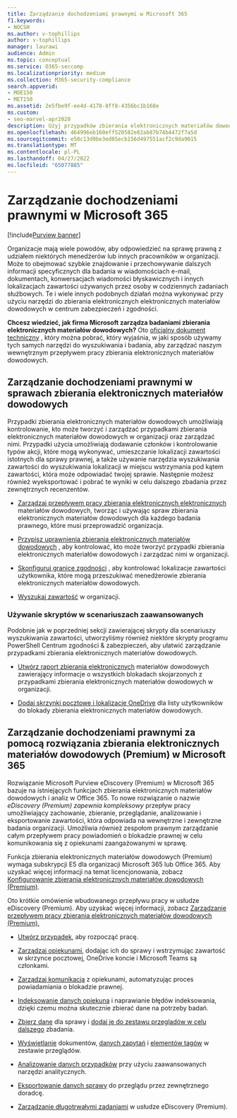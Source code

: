 ```yaml
---
title: Zarządzanie dochodzeniami prawnymi w Microsoft 365
f1.keywords:
- NOCSH
ms.author: v-tophillips
author: v-tophillips
manager: laurawi
audience: Admin
ms.topic: conceptual
ms.service: O365-seccomp
ms.localizationpriority: medium
ms.collection: M365-security-compliance
search.appverid:
- MOE150
- MET150
ms.assetid: 2e5fbe9f-ee4d-4178-8ff8-4356bc1b168e
ms.custom:
- seo-marvel-apr2020
description: Użyj przypadków zbierania elektronicznych materiałów dowodowych w portalu zgodności usługi Microsoft Purview, aby zarządzać badaniem prawnym organizacji.
ms.openlocfilehash: 464996eb160eff520582e82ab87b74b4472f7a5d
ms.sourcegitcommit: e50c13d9be3ed05ecb156d497551acf2c9da9015
ms.translationtype: MT
ms.contentlocale: pl-PL
ms.lasthandoff: 04/27/2022
ms.locfileid: "65077885"
---
```

# <a name="manage-legal-investigations-in-microsoft-365"></a>Zarządzanie dochodzeniami prawnymi w Microsoft 365

[!include[Purview banner](../includes/purview-rebrand-banner.md)]

Organizacje mają wiele powodów, aby odpowiedzieć na sprawę prawną z udziałem niektórych menedżerów lub innych pracowników w organizacji. Może to obejmować szybkie znajdowanie i przechowywanie dalszych informacji specyficznych dla badania w wiadomościach e-mail, dokumentach, konwersacjach wiadomości błyskawicznych i innych lokalizacjach zawartości używanych przez osoby w codziennych zadaniach służbowych. Te i wiele innych podobnych działań można wykonywać przy użyciu narzędzi do zbierania elektronicznych elektronicznych materiałów dowodowych w centrum zabezpieczeń i zgodności.
  
**Chcesz wiedzieć, jak firma Microsoft zarządza badaniami zbierania elektronicznych materiałów dowodowych?** Oto [oficjalny dokument techniczny](https://go.microsoft.com/fwlink/?linkid=852161) , który można pobrać, który wyjaśnia, w jaki sposób używamy tych samych narzędzi do wyszukiwania i badania, aby zarządzać naszym wewnętrznym przepływem pracy zbierania elektronicznych materiałów dowodowych.

## <a name="manage-legal-investigations-with-ediscovery-cases"></a>Zarządzanie dochodzeniami prawnymi w sprawach zbierania elektronicznych materiałów dowodowych

Przypadki zbierania elektronicznych materiałów dowodowych umożliwiają kontrolowanie, kto może tworzyć i zarządzać przypadkami zbierania elektronicznych materiałów dowodowych w organizacji oraz zarządzać nimi. Przypadki użycia umożliwiają dodawanie członków i kontrolowanie typów akcji, które mogą wykonywać, umieszczanie lokalizacji zawartości istotnych dla sprawy prawnej, a także używanie narzędzia wyszukiwania zawartości do wyszukiwania lokalizacji w miejscu wstrzymania pod kątem zawartości, która może odpowiadać twojej sprawie. Następnie możesz również wyeksportować i pobrać te wyniki w celu dalszego zbadania przez zewnętrznych recenzentów.
  
- [Zarządzaj przepływem pracy zbierania elektronicznych elektronicznych](./get-started-core-ediscovery.md) materiałów dowodowych, tworząc i używając spraw zbierania elektronicznych materiałów dowodowych dla każdego badania prawnego, które musi przeprowadzić organizacja.

- [Przypisz uprawnienia zbierania elektronicznych materiałów dowodowych](assign-ediscovery-permissions.md) , aby kontrolować, kto może tworzyć przypadki zbierania elektronicznych materiałów dowodowych i zarządzać nimi w organizacji.

- [Skonfiguruj granice zgodności](set-up-compliance-boundaries.md) , aby kontrolować lokalizacje zawartości użytkownika, które mogą przeszukiwać menedżerowie zbierania elektronicznych materiałów dowodowych.

- [Wyszukaj zawartość](search-for-content.md) w organizacji.

### <a name="use-scripts-for-advanced-scenarios"></a>Używanie skryptów w scenariuszach zaawansowanych

Podobnie jak w poprzedniej sekcji zawierającej skrypty dla scenariuszy wyszukiwania zawartości, utworzyliśmy również niektóre skrypty programu PowerShell Centrum zgodności & zabezpieczeń, aby ułatwić zarządzanie przypadkami zbierania elektronicznych materiałów dowodowych.
  
- [Utwórz raport zbierania elektronicznych](create-a-report-on-holds-in-ediscovery-cases.md) materiałów dowodowych zawierający informacje o wszystkich blokadach skojarzonych z przypadkami zbierania elektronicznych materiałów dowodowych w organizacji.

- [Dodaj skrzynki pocztowe i lokalizacje OneDrive](use-a-script-to-add-users-to-a-hold-in-ediscovery.md) dla listy użytkowników do blokady zbierania elektronicznych materiałów dowodowych.
  
## <a name="manage-legal-investigations-with-the-ediscovery-premium-solution-in-microsoft-365"></a>Zarządzanie dochodzeniami prawnymi za pomocą rozwiązania zbierania elektronicznych materiałów dowodowych (Premium) w Microsoft 365

Rozwiązanie Microsoft Purview eDiscovery (Premium) w Microsoft 365 bazuje na istniejących funkcjach zbierania elektronicznych materiałów dowodowych i analiz w Office 365. To nowe rozwiązanie o nazwie *eDiscovery (Premium) zapewnia kompleksowy* przepływ pracy umożliwiający zachowanie, zbieranie, przeglądanie, analizowanie i eksportowanie zawartości, która odpowiada na wewnętrzne i zewnętrzne badania organizacji. Umożliwia również zespołom prawnym zarządzanie całym przepływem pracy powiadomień o blokadzie prawnej w celu komunikowania się z opiekunami zaangażowanymi w sprawę.

Funkcja zbierania elektronicznych materiałów dowodowych (Premium) wymaga subskrypcji E5 dla organizacji Microsoft 365 lub Office 365. Aby uzyskać więcej informacji na temat licencjonowania, zobacz [Konfigurowanie zbierania elektronicznych materiałów dowodowych (Premium)](get-started-with-advanced-ediscovery.md#step-1-verify-and-assign-appropriate-licenses).

Oto krótkie omówienie wbudowanego przepływu pracy w usłudze eDiscovery (Premium). Aby uzyskać więcej informacji, zobacz [Zarządzanie przepływem pracy zbierania elektronicznych materiałów dowodowych (Premium).](create-and-manage-advanced-ediscoveryv2-case.md#manage-the-workflow)

- [Utwórz przypadek,](create-and-manage-advanced-ediscoveryv2-case.md#create-a-case) aby rozpocząć pracę.

- [Zarządzaj opiekunami](managing-custodians.md), dodając ich do sprawy i wstrzymując zawartość w skrzynce pocztowej, OneDrive koncie i Microsoft Teams są członkami.

- [Zarządzaj komunikacją](managing-custodian-communications.md) z opiekunami, automatyzując proces powiadamiania o blokadzie prawnej.

- [Indeksowanie danych opiekuna](processing-data-for-case.md) i naprawianie błędów indeksowania, dzięki czemu można skutecznie zbierać dane na potrzeby badań.

- [Zbierz dane](collecting-data-for-ediscovery.md) dla sprawy i [dodaj je do zestawu przeglądów w celu dalszego](collecting-data-for-ediscovery.md#add-search-results-to-a-review-set) zbadania.

- [Wyświetlanie](view-documents-in-review-set.md) dokumentów, [danych zapytań](review-set-search.md) i [elementów tagów](tagging-documents.md) w zestawie przeglądów.

- [Analizowanie danych przypadków](analyzing-data-in-review-set.md) przy użyciu zaawansowanych narzędzi analitycznych.

- [Eksportowanie danych sprawy](exporting-data-ediscover20.md) do przeglądu przez zewnętrznego doradcę.

- [Zarządzanie długotrwałymi zadaniami](managing-jobs-ediscovery20.md) w usłudze eDiscovery (Premium).